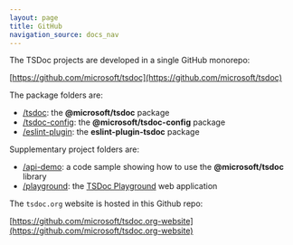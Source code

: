 ```yaml
---
layout: page
title: GitHub
navigation_source: docs_nav
---
```


The TSDoc projects are developed in a single GitHub monorepo:

  [https://github.com/microsoft/tsdoc](https://github.com/microsoft/tsdoc)

The package folders are:
- [/tsdoc](https://github.com/microsoft/tsdoc/tree/master/tsdoc): the **@microsoft/tsdoc** package
- [/tsdoc-config](https://github.com/microsoft/tsdoc/tree/master/tsdoc-config): the **@microsoft/tsdoc-config** package
- [/eslint-plugin](https://github.com/microsoft/tsdoc/tree/master/eslint-plugin): the **eslint-plugin-tsdoc** package

Supplementary project folders are:
- [/api-demo](https://github.com/microsoft/tsdoc/tree/master/api-demo): a code sample showing how to use
  the **@microsoft/tsdoc** library
- [/playground](https://github.com/microsoft/tsdoc/tree/master/playground): the [TSDoc Playground](https://microsoft.github.io/tsdoc/) web application

The `tsdoc.org` website is hosted in this Github repo:

  [https://github.com/microsoft/tsdoc.org-website](https://github.com/microsoft/tsdoc.org-website)
